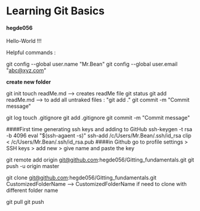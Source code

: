 # Learning Git Basics

#### **hegde056**

Hello-World !!!

Helpful commands : 

git config --global user.name "Mr.Bean"
git config --global user.email "abc@xyz.com"

**create new folder**

git init 
touch readMe.md				--> creates readMe file
git status
git add readMe.md			            --> to add all untraked files : "git add ."
git commit  -m "Commit message"

git log 
touch .gitignore
git add .gitignore
git commit  -m "Commit message"		

####First time generating ssh keys and adding to GitHub
ssh-keygen -t rsa -b 4096
eval "$(ssh-agaent -s)"
ssh-add /c/Users/Mr.Bean/.ssh/id_rsa
clip < /c/Users/Mr.Bean/.ssh/id_rsa.pub
####in Github go to profile settings > SSH keys > add new > give name and paste the key 


git remote add origin git@github.com:hegde056/Gitting_fundamentals.git
git push -u origin master

git clone git@github.com:hegde056/Gitting_fundamentals.git CustomizedFolderName    --> CustomizedFolderName if need to clone with different folder name

git pull 
git push 